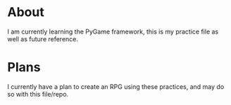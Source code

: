 # About

I am currently learning the PyGame framework, this is my practice file as well as future reference.

# Plans

I currently have a plan to create an RPG using these practices, and may do so with this file/repo.
